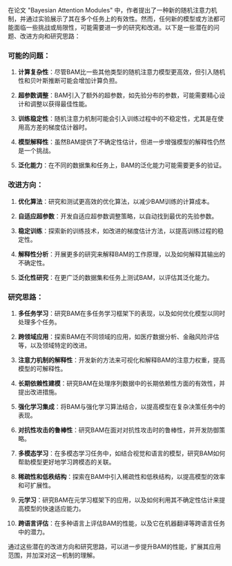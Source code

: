 在论文 "Bayesian Attention Modules" 中，作者提出了一种新的随机注意力机制，并通过实验展示了其在多个任务上的有效性。然而，任何新的模型或方法都可能面临一些挑战或局限性，可能需要进一步的研究和改进。以下是一些潜在的问题、改进方向和研究思路：

### 可能的问题：

1. **计算复杂性**：尽管BAM比一些其他类型的随机注意力模型更高效，但引入随机性和贝叶斯推断可能会增加计算负担。
    
2. **超参数调整**：BAM引入了额外的超参数，如先验分布的参数，可能需要精心设计和调整以获得最佳性能。
    
3. **训练稳定性**：随机注意力机制可能会引入训练过程中的不稳定性，尤其是在使用高方差的梯度估计器时。
    
4. **模型解释性**：虽然BAM提供了不确定性估计，但进一步增强模型的解释性仍然是一个挑战。
    
5. **泛化能力**：在不同的数据集和任务上，BAM的泛化能力可能需要更多的验证。
    

### 改进方向：

1. **优化算法**：研究和测试更高效的优化算法，以减少BAM训练的计算成本。
    
2. **自适应超参数**：开发自适应超参数调整策略，以自动找到最优的先验参数。
    
3. **稳定训练**：探索新的训练技术，如改进的梯度估计方法，以提高训练过程的稳定性。
    
4. **解释性分析**：开展更多的研究来解释BAM的工作原理，以及如何解释其输出的不确定性。
    
5. **泛化性研究**：在更广泛的数据集和任务上测试BAM，以评估其泛化能力。
    

### 研究思路：

1. **多任务学习**：研究BAM在多任务学习框架下的表现，以及如何优化模型以同时处理多个任务。
    
2. **跨领域应用**：探索BAM在不同领域的应用，如医疗数据分析、金融风险评估等，以及领域特定的改进。
    
3. **注意力机制的解释性**：开发新的方法来可视化和解释BAM的注意力权重，提高模型的可解释性。
    
4. **长期依赖性建模**：研究BAM在处理序列数据中的长期依赖性方面的有效性，并提出改进措施。
    
5. **强化学习集成**：将BAM与强化学习算法结合，以提高模型在复杂决策任务中的表现。
    
6. **对抗性攻击的鲁棒性**：研究BAM在面对对抗性攻击时的鲁棒性，并开发防御策略。
    
7. **多模态学习**：在多模态学习任务中，如结合视觉和语言的模型，研究BAM如何帮助模型更好地学习跨模态的关联。
    
8. **稀疏性和低秩结构**：探索在BAM中引入稀疏性和低秩结构，以提高模型的效率和可扩展性。
    
9. **元学习**：研究BAM在元学习框架下的应用，以及如何利用其不确定性估计来提高模型的快速适应能力。
    
10. **跨语言评估**：在多种语言上评估BAM的性能，以及它在机器翻译等跨语言任务中的潜力。
    

通过这些潜在的改进方向和研究思路，可以进一步提升BAM的性能，扩展其应用范围，并加深对这一机制的理解。